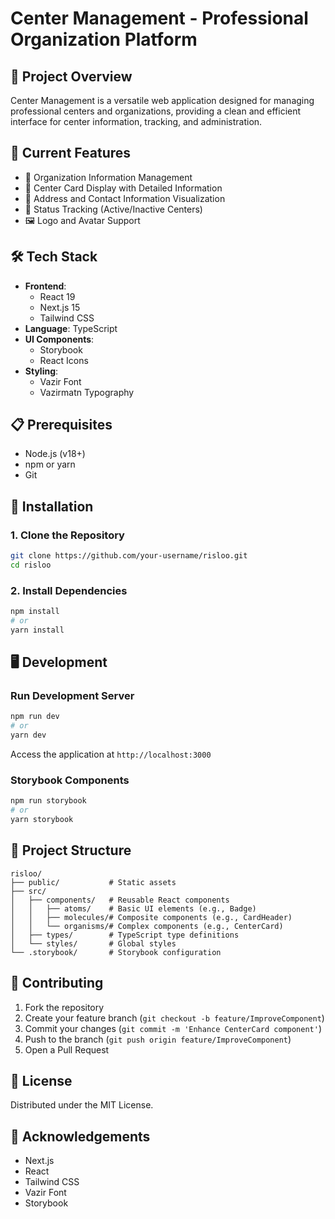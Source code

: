 # Center Management - Professional Organization Platform

## 🌟 Project Overview
Center Management is a versatile web application designed for managing professional centers and organizations, providing a clean and efficient interface for center information, tracking, and administration.

## 🚀 Current Features
- 🏥 Organization Information Management
- 👥 Center Card Display with Detailed Information
- 📍 Address and Contact Information Visualization
- 🔖 Status Tracking (Active/Inactive Centers)
- 🖼️ Logo and Avatar Support

## 🛠 Tech Stack
- **Frontend**: 
  - React 19
  - Next.js 15
  - Tailwind CSS
- **Language**: TypeScript
- **UI Components**: 
  - Storybook
  - React Icons
- **Styling**: 
  - Vazir Font
  - Vazirmatn Typography

## 📋 Prerequisites
- Node.js (v18+)
- npm or yarn
- Git

## 🔧 Installation

### 1. Clone the Repository
```bash
git clone https://github.com/your-username/risloo.git
cd risloo
```

### 2. Install Dependencies
```bash
npm install
# or
yarn install
```

## 🖥 Development

### Run Development Server
```bash
npm run dev
# or
yarn dev
```
Access the application at `http://localhost:3000`

### Storybook Components
```bash
npm run storybook
# or
yarn storybook
```

## 📂 Project Structure
```
risloo/
├── public/           # Static assets
├── src/
│   ├── components/   # Reusable React components
│   │   ├── atoms/    # Basic UI elements (e.g., Badge)
│   │   ├── molecules/# Composite components (e.g., CardHeader)
│   │   └── organisms/# Complex components (e.g., CenterCard)
│   ├── types/        # TypeScript type definitions
│   └── styles/       # Global styles
└── .storybook/       # Storybook configuration
```

## 🤝 Contributing
1. Fork the repository
2. Create your feature branch (`git checkout -b feature/ImproveComponent`)
3. Commit your changes (`git commit -m 'Enhance CenterCard component'`)
4. Push to the branch (`git push origin feature/ImproveComponent`)
5. Open a Pull Request

## 📜 License
Distributed under the MIT License.

## 🙏 Acknowledgements
- Next.js
- React
- Tailwind CSS
- Vazir Font
- Storybook
